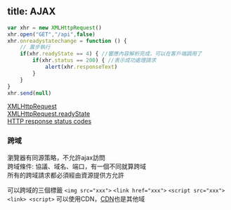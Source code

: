 title: AJAX
---

```js 
var xhr = new XMLHttpRequest()
xhr.open("GET","/api",false)
xhr.onreadystatechange = function () {
    // 異步執行  
    if(xhr.readyState == 4) { //響應內容解析完成，可以在客戶端調用了
        if(xhr.status == 200) { //表示成功處理請求
            alert(xhr.responseText)
        }
    }
}
xhr.send(null)
```

[XMLHttpRequest](https://developer.mozilla.org/zh-TW/docs/Web/API/XMLHttpRequest)  
[XMLHttpRequest.readyState](https://developer.mozilla.org/zh-TW/docs/Web/API/XMLHttpRequest/readyState)  
[HTTP response status codes](https://developer.mozilla.org/en-US/docs/Web/HTTP/Status)  

### 跨域

瀏覽器有同源策略，不允許ajax訪問  
跨域條件: 協議、域名、端口，有一個不同就算跨域    
所有的跨域請求都必須經由資源提供方允許  

可以跨域的三個標籤
`<img src="xxx">` `<link href="xxx">` `<script src="xxx">` 
`<link> <script>` 可以使用CDN，[CDN](https://zh.wikipedia.org/wiki/內容傳遞網路)也是其他域   

